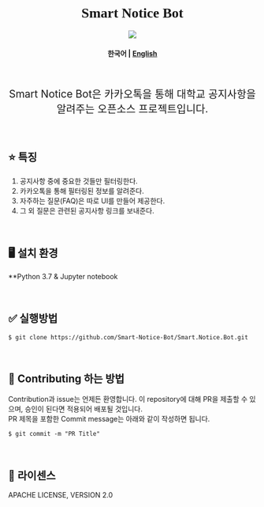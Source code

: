
<h1 align="center" style='font-family: palatino Linotype'> Smart Notice Bot</h1>
<p align="center">
    <a href ="https://github.com/Smart-Notice-Bot/Smart.Notice.Bot/blob/main/LICENSE">
        <img src="https://img.shields.io/badge/license-Apache--2.0-blue?style=plastic&link=https://github.com/Smart-Notice-Bot/Smart.Notice.Bot/blob/main/LICENSE">
    </a>
</p>
<h4 align="center">
    <p>
        <b>한국어</b> |
        <a href="https://github.com/Smart-Notice-Bot/Smart.Notice.Bot/blob/main/README_en.md">English</a>
    <p>
</h4>
<br>
<p align='center' style='font-size:150%'>Smart Notice Bot은 카카오톡을 통해 대학교 공지사항을 알려주는 오픈소스 프로젝트입니다. </p>

<br>



## :star: 특징
1. 공지사항 중에 중요한 것들만 필터링한다.
2. 카카오톡을 통해 필터링된 정보를 알려준다.
3. 자주하는 질문(FAQ)은 따로 UI를 만들어 제공한다.
4. 그 외 질문은 관련된 공지사항 링크를 보내준다.

<br>

## :desktop_computer: 설치 환경
**Python 3.7 & Jupyter notebook

<br>

## :white_check_mark: 실행방법
```
$ git clone https://github.com/Smart-Notice-Bot/Smart.Notice.Bot.git
```

<br>

## :loudspeaker: Contributing 하는 방법 
Contribution과 issue는 언제든 환영합니다. 이 repository에 대해 PR을 제출할 수 있으며, 승인이 된다면 적용되어 배포될 것입니다.<br>
PR 제목을 포함한 Commit message는 아래와 같이 작성하면 됩니다.<br>
```
$ git commit -m "PR Title"
```


<br>

## :page_with_curl: 라이센스
APACHE LICENSE, VERSION 2.0



